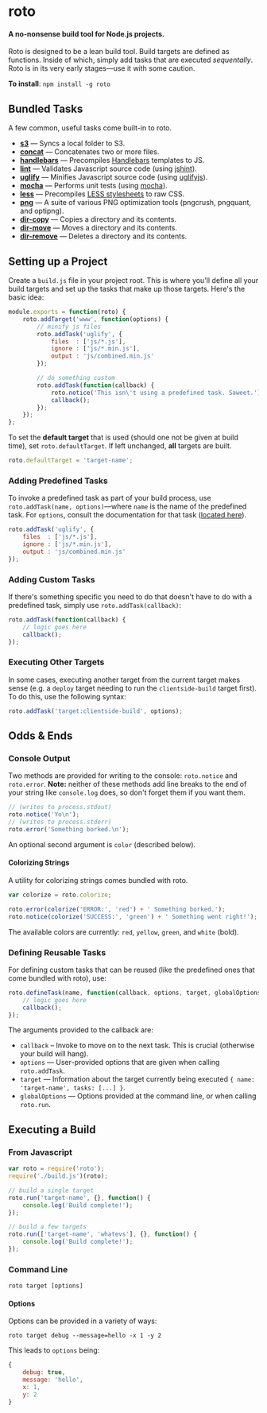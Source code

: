 # roto

#### A no-nonsense build tool for Node.js projects.

Roto is designed to be a lean build tool. Build targets are defined as functions. Inside of which, simply add tasks that are executed *sequentally*. Roto is in its very early stages—use it with some caution.

**To install**: `npm install -g roto`

## Bundled Tasks

A few common, useful tasks come built-in to roto.

* [**s3**](docs/task_s3.md) — Syncs a local folder to S3.
* [**concat**](docs/task_concat.md) — Concatenates two or more files.
* [**handlebars**](docs/task_handlebars.md) — Precompiles [Handlebars](http://handlebarsjs.com/) templates to JS.
* [**lint**](#) — Validates Javascript source code (using [jshint](https://github.com/jshint/jshint/)).
* [**uglify**](docs/task_uglify.md) — Minifies Javascript source code (using [uglifyjs](https://github.com/mishoo/UglifyJS)).
* [**mocha**](docs/task_mocha.md) — Performs unit tests (using [mocha](http://visionmedia.github.com/mocha/)).
* [**less**](docs/task_less.md) — Precompiles [LESS stylesheets](http://lesscss.org/) to raw CSS.
* [**png**](docs/task_png.md) — A suite of various PNG optimization tools (pngcrush, pngquant, and optipng).
* [**dir-copy**](docs/task_dir-copy.md) — Copies a directory and its contents.
* [**dir-move**](docs/task_dir-move.md) — Moves a directory and its contents.
* [**dir-remove**](docs/task_dir-remove.md) — Deletes a directory and its contents.

## Setting up a Project

Create a `build.js` file in your project root. This is where you'll define all your build targets and set up the tasks that make up those targets. Here's the basic idea:

```javascript
module.exports = function(roto) {
	roto.addTarget('www', function(options) {
		// minify js files
		roto.addTask('uglify', {
			files  : ['js/*.js'],
			ignore : ['js/*.min.js'],
			output : 'js/combined.min.js'
		});

		// do something custom
		roto.addTask(function(callback) {
			roto.notice('This isn\'t using a predefined task. Saweet.');
			callback();
		});
	});
};
```

To set the **default target** that is used (should one not be given at build time), set `roto.defaultTarget`. If left unchanged, **all** targets are built.

```javascript
roto.defaultTarget = 'target-name';
```

### Adding Predefined Tasks

To invoke a predefined task as part of your build process, use `roto.addTask(name, options)`—where `name` is the name of the predefined task. For `options`, consult the documentation for that task ([located here](#bundled-tasks)).

```javascript
roto.addTask('uglify', {
	files  : ['js/*.js'],
	ignore : ['js/*.min.js'],
	output : 'js/combined.min.js'
});
```

### Adding Custom Tasks

If there's something specific you need to do that doesn't have to do with a predefined task, simply use `roto.addTask(callback)`:

```javascript
roto.addTask(function(callback) {
	// logic goes here
	callback();
});
```

### Executing Other Targets

In some cases, executing another target from the current target makes sense (e.g. a `deploy` target needing to run the `clientside-build` target first). To do this, use the following syntax:

```javascript
roto.addTask('target:clientside-build', options);
```

## Odds & Ends

### Console Output

Two methods are provided for writing to the console: `roto.notice` and `roto.error`. **Note:** neither of these methods add line breaks to the end of your string like `console.log` does, so don't forget them if you want them.

```javascript
// (writes to process.stdout)
roto.notice('Yo\n');
// (writes to process.stderr)
roto.error('Something borked.\n');
```

An optional second argument is `color` (described below).

#### Colorizing Strings

A utility for colorizing strings comes bundled with roto.

```javascript
var colorize = roto.colorize;

roto.error(colorize('ERROR:', 'red') + ' Something borked.');
roto.notice(colorize('SUCCESS:', 'green') + ' Something went right!');
```

The available colors are currently: `red`, `yellow`, `green`, and `white` (bold).

### Defining Reusable Tasks

For defining custom tasks that can be reused (like the predefined ones that come bundled with roto), use:

```javascript
roto.defineTask(name, function(callback, options, target, globalOptions) {
	// logic goes here
	callback();
});
```

The arguments provided to the callback are:

* `callback` – Invoke to move on to the next task. This is crucial (otherwise your build will hang).
* `options` — User-provided options that are given when calling `roto.addTask`.
* `target` — Information about the target currently being executed `{ name: 'target-name', tasks: [...] }`.
* `globalOptions` — Options provided at the command line, or when calling `roto.run`.

## Executing a Build

### From Javascript

```javascript
var roto = require('roto');
require('./build.js')(roto);

// build a single target
roto.run('target-name', {}, function() {
	console.log('Build complete!');
});

// build a few targets
roto.run(['target-name', 'whatevs'], {}, function() {
	console.log('Build complete!');
});
```

### Command Line

    roto target [options]

#### Options

Options can be provided in a variety of ways:

	roto target debug --message=hello -x 1 -y 2

This leads to `options` being:

```javascript
{
	debug: true,
	message: 'hello',
	x: 1,
	y: 2
}
```